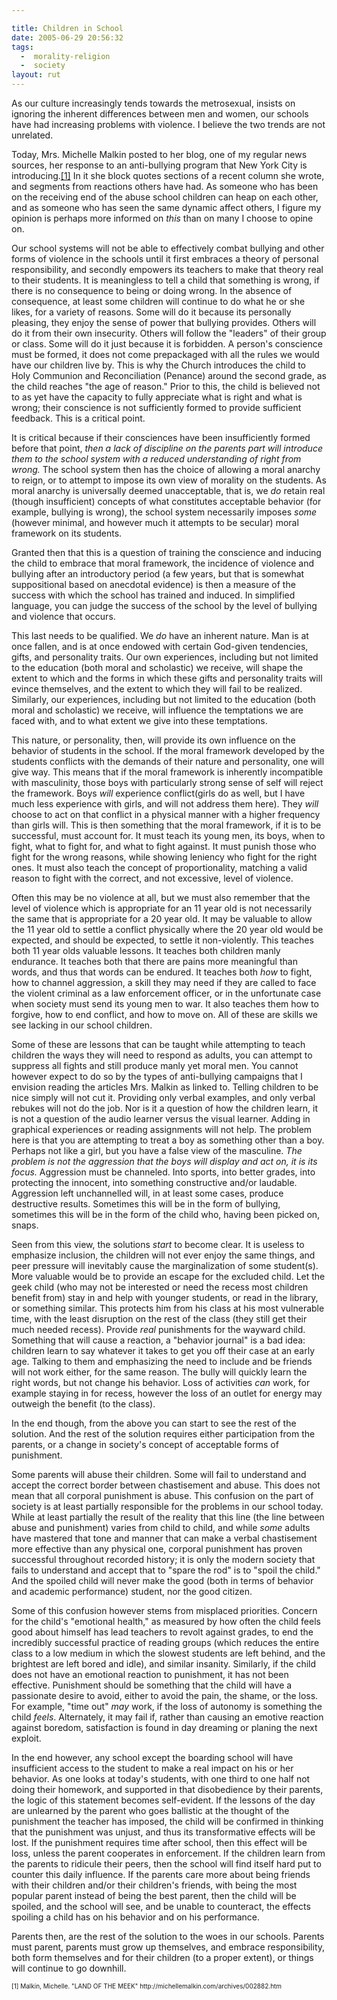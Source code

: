 ```yaml
---

title: Children in School
date: 2005-06-29 20:56:32
tags:
  -  morality-religion
  -  society
layout: rut
---
```


<p>As our culture increasingly tends towards the metrosexual, insists on ignoring the inherent differences between men and women, our schools have had increasing problems with violence.  I believe the two trends are not unrelated.</p>  <p>Today, Mrs. Michelle Malkin posted to her blog, one of my regular news sources, her response to an anti-bullying program that New York City is introducing.<a href="http://michellemalkin.com/archives/002882.htm">[1]</a> In it she block quotes sections of a recent column she wrote, and segments from reactions others have had.  As someone who has been on the receiving end of the abuse school children can heap on each other, and as someone who has seen the same dynamic affect others, I figure my opinion is perhaps more informed on <em>this</em> than on many I choose to opine on.</p>  <p>Our school systems will not be able to effectively combat bullying and other forms of violence in the schools until it first embraces a theory of personal responsibility, and secondly empowers its teachers to make that theory real to their students.  It is meaningless to tell a child that something is wrong, if there is no consequence to being or doing wrong.  In the absence of consequence, at least some children will continue to do what he or she likes, for a variety of reasons.  Some will do it because its personally pleasing, they enjoy the sense of power that bullying provides. Others will do it from their own insecurity.  Others will follow the "leaders" of their group or class.  Some will do it just because it is forbidden.  A person's conscience must be formed, it does not come prepackaged with all the rules we would have our children live by. This is why the Church introduces the child to Holy Communion and Reconciliation (Penance) around the second grade, as the child reaches "the age of reason."  Prior to this, the child is believed not to as yet have the capacity to fully appreciate what is right and what is wrong; their conscience is not sufficiently formed to provide sufficient feedback.  This is a critical point.</p>  <p>It is critical because if their consciences have been insufficiently formed before that point, <em>then a lack of discipline on the parents part will introduce them to the school system with a reduced understanding of right from wrong.</em> The school system then has the choice of allowing a moral anarchy to reign, or to attempt to impose its own view of morality on the students.  As moral anarchy is universally deemed unacceptable, that is, we <em>do</em> retain real (though insufficient) concepts of what constitutes acceptable behavior (for example, bullying is wrong), the school system necessarily imposes <em>some</em> (however minimal, and however much it attempts to be secular) moral framework on its students.</p>  <p>Granted then that this is a question of training the conscience and inducing the child to embrace that moral framework, the incidence of violence and bullying after an introductory period (a few years, but that is somewhat suppositional based on anecdotal evidence) is then a measure of the success with which the school has trained and induced.  In simplified language, you can judge the success of the school by the level of bullying and violence that occurs.</p>  <p>This last needs to be qualified.  We <em>do</em> have an inherent nature.  Man is at once fallen, and is at once endowed with certain God-given tendencies, gifts, and personality traits. Our own experiences, including but not limited to the education (both moral and scholastic) we receive, will shape the extent to which and the forms in which these gifts and personality traits will evince themselves, and the extent to which they will fail to be realized.  Similarly, our experiences, including but not limited to the education (both moral and scholastic) we receive, will influence the temptations we are faced with, and to what extent we give into these temptations.</p>  <p>This nature, or personality, then, will provide its own influence on the behavior of students in the school.  If the moral framework developed by the students conflicts with the demands of their nature and personality, one will give way.  This means that if the moral framework is inherently incompatible with masculinity, those boys with particularly strong sense of self will reject the framework. Boys <em>will</em> experience conflict(girls do as well, but I have much less experience with girls, and will not address them here). They <em>will</em> choose to act on that conflict in a physical manner with a higher frequency than girls will.  This is then something that the moral framework, if it is to be successful, must account for.  It must teach its young men, its boys, when to fight, what to fight for, and what to fight against.  It must punish those who fight for the wrong reasons, while showing leniency who fight for the right ones.  It must also teach the concept of proportionality, matching a valid reason to fight with the correct, and not excessive, level of violence.</p>  <p>Often this may be no violence at all, but we must also remember that the level of violence which is appropriate for an 11 year old is not necessarily the same that is appropriate for a 20 year old. It may be valuable to allow the 11 year old to settle a conflict physically where the 20 year old would be expected, and should be expected, to settle it non-violently.  This teaches both 11 year olds valuable lessons.  It teaches both children manly endurance. It teaches both that there are pains more meaningful than words, and thus that words can be endured.  It teaches both <em>how</em> to fight, how to channel aggression, a skill they may need if they are called to face the violent criminal as a law enforcement officer, or in the unfortunate case when society must send its young men to war. It also teaches them how to forgive, how to end conflict, and how to move on.  All of these are skills we see lacking in our school children.</p>  <p>Some of these are lessons that can be taught while attempting to teach children the ways they will need to respond as adults, you can attempt to suppress all fights and still produce manly yet moral men. You cannot however expect to do so by the types of anti-bullying campaigns that I envision reading the articles Mrs. Malkin as linked to.  Telling children to be nice simply will not cut it. Providing only verbal examples, and only verbal rebukes will not do the job.  Nor is it a question of how the children learn, it is not a question of the audio learner versus the visual learner. Adding in graphical experiences or reading assignments will not help.  The problem here is that you are attempting to treat a boy as something other than a boy.  Perhaps not like a girl, but you have a false view of the masculine.  <em>The problem is not the aggression that the boys will display and act on, it is its focus.</em> Aggression must be channeled.  Into sports, into better grades, into protecting the innocent, into something constructive and/or laudable.  Aggression left unchannelled will, in at least some cases, produce destructive results.  Sometimes this will be in the form of bullying, sometimes this will be in the form of the child who, having been picked on, snaps.</p>  <p>Seen from this view, the solutions <em>start</em> to become clear. It is useless to emphasize inclusion, the children will not ever enjoy the same things, and peer pressure will inevitably cause the marginalization of some student(s).  More valuable would be to provide an escape for the excluded child.  Let the geek child (who may not be interested or need the recess most children benefit from) stay in and help with younger students, or read in the library, or something similar.  This protects him from his class at his most vulnerable time, with the least disruption on the rest of the class (they still get their much needed recess).  Provide <em>real</em> punishments for the wayward child.  Something that will cause a reaction, a "behavior journal" is a bad idea: children learn to say whatever it takes to get you off their case at an early age. Talking to them and emphasizing the need to include and be friends will not work either, for the same reason.  The bully will quickly learn the right words, but not change his behavior.  Loss of activities <em>can</em> work, for example staying in for recess, however the loss of an outlet for energy may outweigh the benefit (to the class).</p>  <p>In the end though, from the above you can start to see the rest of the solution.  And the rest of the solution requires either participation from the parents, or a change in society's concept of acceptable forms of punishment.</p>  <p>Some parents will abuse their children.  Some will fail to understand and accept the correct border between chastisement and abuse.  This does not mean that all corporal punishment is abuse.  This confusion on the part of society is at least partially responsible for the problems in our school today. While at least partially the result of the reality that this line (the line between abuse and punishment) varies from child to child, and while <em>some</em> adults have mastered that tone and manner that can make a verbal chastisement more effective than any physical one, corporal punishment has proven successful throughout recorded history; it is only the modern society that fails to understand and accept that to "spare the rod" is to "spoil the child."  And the spoiled child will never make the good (both in terms of behavior and academic performance) student, nor the good citizen.</p>  <p>Some of this confusion however stems from misplaced priorities. Concern for the child's "emotional health," as measured by how often the child feels good about himself has lead teachers to revolt against grades, to end the incredibly successful practice of reading groups (which reduces the entire class to a low medium in which the slowest students are left behind, and the brightest are left bored and idle), and similar insanity.  Similarly, if the child does not have an emotional reaction to punishment, it has not been effective. Punishment should be something that the child will have a passionate desire to avoid, either to avoid the pain, the shame, or the loss. For example, "time out" <em>may</em> work, if the loss of autonomy is something the child <em>feels</em>.  Alternately, it may fail if, rather than causing an emotive reaction against boredom, satisfaction is found in day dreaming or planing the next exploit.</p>  <p>In the end however, any school except the boarding school will have insufficient access to the student to make a real impact on his or her behavior.  As one looks at today's students, with one third to one half not doing their homework, and supported in that disobedience by their parents, the logic of this statement becomes self-evident.  If the lessons of the day are unlearned by the parent who goes ballistic at the thought of the punishment the teacher has imposed, the child will be confirmed in thinking that the punishment was unjust, and thus its transformative effects will be lost.  If the punishment requires time after school, then this effect will be loss, unless the parent cooperates in enforcement. If the children learn from the parents to ridicule their peers, then the school will find itself hard put to counter this daily influence. If the parents care more about being friends with their children and/or their children's friends, with being the most popular parent instead of being the best parent, then the child will be spoiled, and the school will see, and be unable to counteract, the effects spoiling a child has on his behavior and on his performance.</p>  <p>Parents then, are the rest of the solution to the woes in our schools.  Parents must parent, parents must grow up themselves, and embrace responsibility, both form themselves and for their children (to a proper extent), or things will continue to go downhill.</p>  <font size="-2"> [1] Malkin, Michelle.  "LAND OF THE MEEK" http://michellemalkin.com/archives/002882.htm </font>

